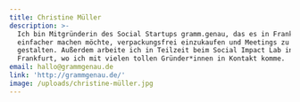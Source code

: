 ```yaml
---
title: Christine Müller
description: >-
  Ich bin Mitgründerin des Social Startups gramm.genau, das es in Frankfurt
  einfacher machen möchte, verpackungsfrei einzukaufen und Meetings zu
  gestalten. Außerdem arbeite ich in Teilzeit beim Social Impact Lab in
  Frankfurt, wo ich mit vielen tollen Gründer*innen in Kontakt komme.
email: hallo@grammgenau.de
link: 'http://grammgenau.de/'
image: /uploads/christine-müller.jpg
---
```


